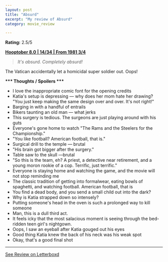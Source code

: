 ```yaml
---
layout: post
title: "Absurd"
excerpt: "My review of Absurd"
category: movie_review

---
```


**Rating:** 2.5/5

<b><a href="https://boxd.it/pOvfW/detail" title="Hooptober 8.0 | 14/34 | From 1981 3/4">Hooptober 8.0 | 14/34 | From 1981 3/4</a></b>

<blockquote><i>It's absurd. Completely absurd!</i></blockquote>
The Vatican accidentally let a homicidal super soldier out. Oops!

<b>*** Thoughts / Spoilers ***</b>
* I love the inappropriate comic font for the opening credits 
* Katia's setup is depressing — why does her mom hate her drawing? "You just keep making the same design over and over. It's not right!"
* Barging in with a handful of entrails
* Bikers taunting an old man — what jerks
* This surgery is tedious. The surgeons are just playing around with his guts
* Everyone's gone home to watch "The Rams and the Steelers for the Championship."
* "You like football? American football, that is."
* Surgical drill to the temple — brutal
* "His brain got bigger after the surgery."
* Table saw to the skull —brutal
* "So this is the team, eh? A priest, a detective near retirement, and a young moron rookie of a cop. Terrific, just terrific."
* Everyone is staying home and watching the game, and the movie will not stop reminding me
* The classic tradition of getting into formalwear, eating bowls of spaghetti, and watching football. American football, that is
* You find a dead body, and you send a small child out into the dark?
* Why is Katia strapped down so intensely?
* Putting someone's head in the oven is such a prolonged way to kill someone
* Man, this is a dull third act.
* It feels icky that the most salacious moment is seeing through the bed-ridden teen girl's nightgown. 
* Oops, I saw an eyeball after Katia gouged out his eyes
* Good thing Katia knew the back of his neck was his weak spot
* Okay, that's a good final shot

<hr>

[See Review on Letterboxd](https://boxd.it/5B2uP1)
